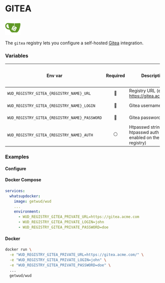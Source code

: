 # GITEA
![logo](gitea.png)

The `gitea` registry lets you configure a self-hosted [Gitea](https://gitea.com) integration.

### Variables

| Env var                                       |    Required    | Description                                                     | Supported values                                                    | Default value when missing |
|-----------------------------------------------|:--------------:|-----------------------------------------------------------------|---------------------------------------------------------------------|----------------------------| 
| `WUD_REGISTRY_GITEA_{REGISTRY_NAME}_URL`      |  :red_circle:  | Registry URL (e.g. https://gitea.acme.com)                      |                                                                     |                            |
| `WUD_REGISTRY_GITEA_{REGISTRY_NAME}_LOGIN`    | :red_circle:   | Gitea username                                                  | WUD_REGISTRY_GITEA_{REGISTRY_NAME}_PASSWORD must be defined         |                            |
| `WUD_REGISTRY_GITEA_{REGISTRY_NAME}_PASSWORD` |  :red_circle:  | Gitea password                                                  | WUD_REGISTRY_GITEA_{REGISTRY_NAME}_LOGIN must be defined            |                            |
| `WUD_REGISTRY_GITEA_{REGISTRY_NAME}_AUTH`     | :white_circle: | Htpasswd string (when htpasswd auth is enabled on the registry) | WUD_REGISTRY_GITEA_{REGISTRY_NAME}_LOGIN/TOKEN  must not be defined |                            |
### Examples

#### Configure
<!-- tabs:start -->
#### **Docker Compose**
```yaml
services:
  whatsupdocker:
    image: getwud/wud
    ...
    environment:
      - WUD_REGISTRY_GITEA_PRIVATE_URL=https://gitea.acme.com
      - WUD_REGISTRY_GITEA_PRIVATE_LOGIN=john
      - WUD_REGISTRY_GITEA_PRIVATE_PASSWORD=doe
```
#### **Docker**
```bash
docker run \
  -e "WUD_REGISTRY_GITEA_PRIVATE_URL=https://gitea.acme.com/" \
  -e "WUD_REGISTRY_GITEA_PRIVATE_LOGIN=john" \
  -e "WUD_REGISTRY_GITEA_PRIVATE_PASSWORD=doe" \
  ...
  getwud/wud
```
<!-- tabs:end -->

